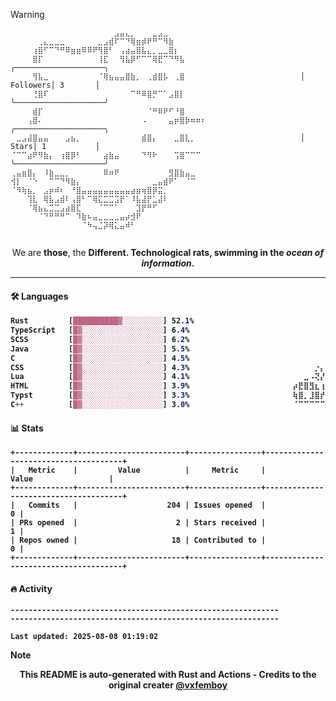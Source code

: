 > [!WARNING]
> ```>                                                          
> ⠀⠀⠀⠀⠀⠀⠀⠀⠀⠀⠀⠀⠀⠀⠀⠀⠀⠀⠀⣠⣤⣄⡀⠀⠀⠀⣀⣠⣀⠀⠀⠀⠀⠀⠀⠀                     
> ⠀⠀⠀⠀⠀⢀⣄⣀⣀⣀⠀⠀⠀⠀⠀⠀⣀⣠⣾⠏⠉⠙⢿⣶⡾⠟⠛⠉⠻⣷⠀⠀⠀⠀⠀⠀                     
> ⠀⠀⠀⠀⢰⣿⠋⠉⠙⠛⠿⣶⣶⠿⠿⠟⢻⣿⠃⠀⢠⣴⣤⣿⣧⣄⡀⣀⣀⣿⡆⠀⠀⠀⠀⠀                     
> ⠀⠀⠀⠀⣿⡏⠀⠀⠀⠀⠀⠀⠀⠀⠀⠀⢸⣏⠀⠀⢻⣧⡿⠋⠉⠉⢿⣟⠉⠙⠻⣧⠀⠀⠀⠀                     ╭────────────────────╮
> ⠀⠀⠀⠀⢻⣧⣀⠀⠀⠀⠀⠀⠀⠀⠀⠀⠈⢿⣦⣤⣤⣿⣷⡀⠀⢀⣾⣿⡧⠀⢀⣿⠀⠀⠀⠀                     │ Followers│ 3       │
> ⠀⠀⠀⠀⢘⣿⠏⠀⠀⠀⠀⠀⠀⠀⠀⠀⠀⠀⠀⠀⠀⠀⠉⠛⠿⣿⡛⠉⠁⣠⣿⡇⠀⠀⠀⠀                     ╰────────────────────╯
> ⠀⠀⠀⠀⣾⡏⠀⠀⠀⠀⠀⠀⠀⠀⠀⠀⠀⠀⠀⠀⠀⠀⠀⠀⠀⠈⠛⠿⠟⠋⠘⣿⠀⠀⠀⠀                     
> ⠀⠀⠀⢠⣿⠄⠀⠀⠀⠀⠀⠀⠀⠀⠀⠀⠀⠀⠀⠀⠀⠀⠀⠀⠠⠀⠀⠀⠀⣤⡶⣿⡷⠶⠶⠆                     ╭────────────────────╮
> ⠀⣀⣠⣼⣿⣤⣤⠀⠀⠀⣠⣦⡀⠀⠀⠀⠀⠀⠀⠀⠀⠀⠀⠀⣾⣿⡄⠀⠀⠀⣀⣿⣇⡀⠀⠀                     │ Stars│ 1           │
> ⠈⠉⠉⣴⠟⠻⣷⡄⠀⢰⣿⡿⠃⠀⠀⠀⠀⣴⣷⣤⠀⠀⠀⠀⠙⠻⠗⠀⠀⠀⢩⣿⠉⠉⠉⠀                     ╰────────────────────╯
> ⢀⣤⣶⣿⡄⠀⠸⣷⣀⣀⡀⠀⠀⠀⠀⠀⠀⠿⠶⠟⠀⠀⠀⠀⠀⠀⠀⠀⠀⣻⣿⣷⣤⣀⠀⠀                     
> ⢺⡇⠀⠈⠑⠀⠀⠉⠉⠙⠻⣷⡄⠀⠀⠀⠀⠀⠀⠀⠀⠀⠀⠀⠀⠀⣀⣤⣾⠟⠁⠀⠈⠉⠀⠀                     
> ⠈⠻⢷⣦⡀⠀⣠⡶⠾⠆⠀⠘⣿⣤⣤⣤⣤⣤⣤⣤⣤⣤⣴⣶⢶⣿⡿⣭⡀⠀⠀⠀⠀⠀⠀⠀                     
> ⠀⠀⠀⢹⣇⠀⢿⣧⣠⣾⠇⢠⣿⠃⠉⢿⣍⣉⣉⣩⡟⠁⠸⣧⣼⡟⣁⣼⠇⠀⠀⠀⠀⠀⠀⠀                     
> ⠀⠀⠀⠈⢿⣦⣄⣉⣉⣠⣴⣿⣏⠀⠀⠀⠈⠉⠉⠁⠀⠀⠀⣹⡟⠛⠋⠀⠀⠀⠀⠀⠀⠀⠀⠀                     
> ⠀⠀⠀⠀⠀⠈⠙⠛⠛⠛⠉⠀⠹⣷⠦⣤⣀⣀⣀⣀⣤⡴⣺⠟⠀⠀⠀⠀⠀⠀⠀⠀⠀⠀⠀⠀                     
> ⠀⠀⠀⠀⠀⠀⠀⠀⠀⠀⠀⠀⠀⠈⠳⢤⣈⡽⢿⣅⣤⠾⠃⠀⠀⠀⠀⠀⠀⠀⠀⠀⠀⠀⠀⠀                     
>                                                          
> ```
> <p style="text-align: center;">We are <b>those</b>, the <b>Different<b/>. Technological rats, swimming in the <i>ocean of information</i>.</p>

---

#### 🛠️ Languages
```css
Rust         [██████████▓░░░░░░░░░] 52.1%
TypeScript   [█▓░░░░░░░░░░░░░░░░░░] 6.4%                       ⠀⠀⠀⠀⠀⠀⠀⠀⠀⠀⠀⠀⢀⣀⣀⣀⠀⠀⠀⠀⠀⠀⠀⠀⠀⠀⠀⠀
SCSS         [█▓░░░░░░░░░░░░░░░░░░] 6.2%                       ⠀⠀⠀⠀⠀⠀⠀⠀⠀⠀⠀⠀⢇⠀⠃⣈⠇⠀⠀⠀⠀⠀⠀⠀⠀⠀⠀⠀
Java         [█▓░░░░░░░░░░░░░░░░░░] 5.5%                       ⠀⠀⠀⠀⠀⠀⠀⣤⣤⣤⣄⣀⡀⠙⠞⠁⠀⠀⠀⣀⣀⣀⣀⠀⠀⠀⠀⠀
C            [█▓░░░░░░░░░░░░░░░░░░] 4.5%                       ⠀⠀⠀⠀⠀⠀⢰⡏⢻⣫⣿⣿⣿⣿⣿⣿⣿⣿⣿⣿⢿⠟⣿⠀⠀⠀⠀⠀
CSS          [█▓░░░░░░░░░░░░░░░░░░] 4.3%                       ⠀⠀⠀⠀⡐⡄⣸⣰⣿⣿⣿⣿⣿⣿⣿⣿⣿⣿⣿⣿⣷⣄⣿⠀⠀⠀⠀⠀
Lua          [█▓░░░░░░░░░░░░░░░░░░] 4.1%                       ⠀⠀⣀⠠⢝⡜⣿⣿⡟⢉⣭⡝⢿⣿⣿⣿⡟⣭⣭⠉⢻⣿⡿⡠⠒⠀⠀⠀
HTML         [█▓░░░░░░░░░░░░░░░░░░] 3.9%                       ⡴⣟⣿⣻⣆⢰⣿⣿⠀⢸⣿⣿⢸⣿⣿⣿⠙⣿⣿⠇⠈⣿⣿⠱⠭⠄⠀⠀
Typst        [█▓░░░░░░░░░░░░░░░░░░] 3.3%                       ⢷⣿⡀⣸⣿⡞⣿⣿⣄⠀⠉⠁⣼⣿⢿⣿⣧⠈⠁⠀⣰⣿⣿⣠⣴⣶⣦⣄
C++          [█▓░░░░░░░░░░░░░░░░░░] 3.0%                       ⠈⠉⠉⠉⠉⠉⠉⠉⠉⠉⠉⠉⠙⠒⠓⠒⠛⠛⠛⠛⠛⠛⠓⠻⡏⣿⣿⠿
```

#### 📊 Stats
```
+-------------+------------------------+----------------+--------------------------------------+
|   Metric    |         Value          |     Metric     |                Value                 |
+-------------+------------------------+----------------+--------------------------------------+
|   Commits   |                    204 | Issues opened  |                                    0 |
| PRs opened  |                      2 | Stars received |                                    1 |
| Repos owned |                     18 | Contributed to |                                    0 |
+-------------+------------------------+----------------+--------------------------------------+
```

#### 🔥 Activity
```
------------------------------------------------------------
------------------------------------------------------------

Last updated: 2025-08-08 01:19:02
```

> [!NOTE]
> <p align="center">This README is <b>auto-generated</b> with Rust and Actions - Credits to the original creater <a href="https://github.com/vxfemboy/vxfemboy/">@vxfemboy</a></p>
